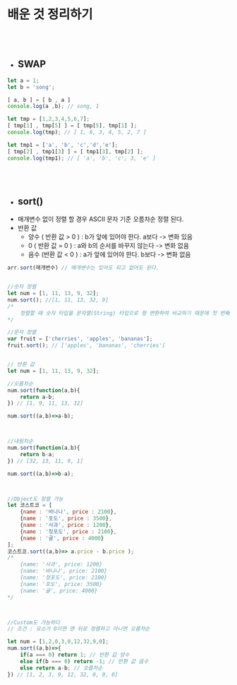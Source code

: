 # 배운 것 정리하기

<br><br>


* ## SWAP
```javascript
let a = 1;
let b = 'song';

[ a, b ] = [ b , a ] 
console.log(a ,b); // song, 1

let tmp = [1,2,3,4,5,6,7];
[ tmp[1] , tmp[5] ] = [ tmp[5], tmp[1] ];
console.log(tmp); // [ 1, 6, 3, 4, 5, 2, 7 ]

let tmp1 = ['a', 'b', 'c','d','e'];
[ tmp[2] , tmp1[3] ] = [ tmp1[3], tmp[2] ];
console.log(tmp1); // [ 'a', 'b', 'c', 3, 'e' ]
```

<br><br>

* ## sort()
* 매개변수 없이 정렬 할 경우 ASCII 문자 기준 오름차순 정렬 된다.
* 반환 값
  * 양수 ( 반환 값 > 0 ) : b가 앞에 있어야 한다. a보다 -> 변화 있음
  * 0 ( 반환 값 = 0 ) : a와 b의 순서를 바꾸지 않는다 -> 변화 없음
  * 음수 (반환 값 < 0 ) : a가 앞에 있어야 한다. b보다 -> 변화 없음
```javascript
arr.sort(매개변수) // 매개변수는 있어도 되고 없어도 된다.


//숫자 정렬
let num = [1, 11, 13, 9, 32]; 
num.sort(); //[1, 11, 13, 32, 9]
/*
    정렬할 때 숫자 타입을 문자열(String) 타입으로 형 변환하여 비교하기 때문에 첫 번째 문자를 기준으로 비교하여 32보다 9가 더 크다고 나온다.
*/

//문자 정렬
var fruit = ['cherries', 'apples', 'bananas']; 
fruit.sort(); // ['apples', 'bananas', 'cherries']


// 반환 값
let num = [1, 11, 13, 9, 32]; 

//오름차순
num.sort(function(a,b){
    return a-b;
}) // [1, 9, 11, 13, 32]

num.sort((a,b)=>a-b);



//내림차순
num.sort(function(a,b){
    return b-a;
}) // [32, 13, 11, 9, 1]

num.sort((a,b)=>b-a);



//Object도 정렬 가능
let 코스트코 = [
    {name : '바나나', price : 2100},
    {name : '포도', price : 3500},
    {name : '사과', price : 1200},
    {name : '청포도', price : 2100},
    {name : '귤', price : 4000}
];
코스트코.sort((a,b)=> a.price - b.price );
/*
    {name: '사과', price: 1200}
    {name: '바나나', price: 2100}
    {name: '청포도', price: 2100}
    {name: '포도', price: 3500}
    {name: '귤', price: 4000}
*/



//Custom도 가능하다
// 조건 : 요소가 0이면 맨 뒤로 정렬하고 아니면 오름차순

let num = [1,2,0,3,0,12,32,9,0];
num.sort((a,b)=>{
    if(a === 0) return 1; // 반환 값 양수
    else if(b === 0) return -1; // 반환 값 음수
    else return a-b; // 오름차순
}) // [1, 2, 3, 9, 12, 32, 0, 0, 0]
```